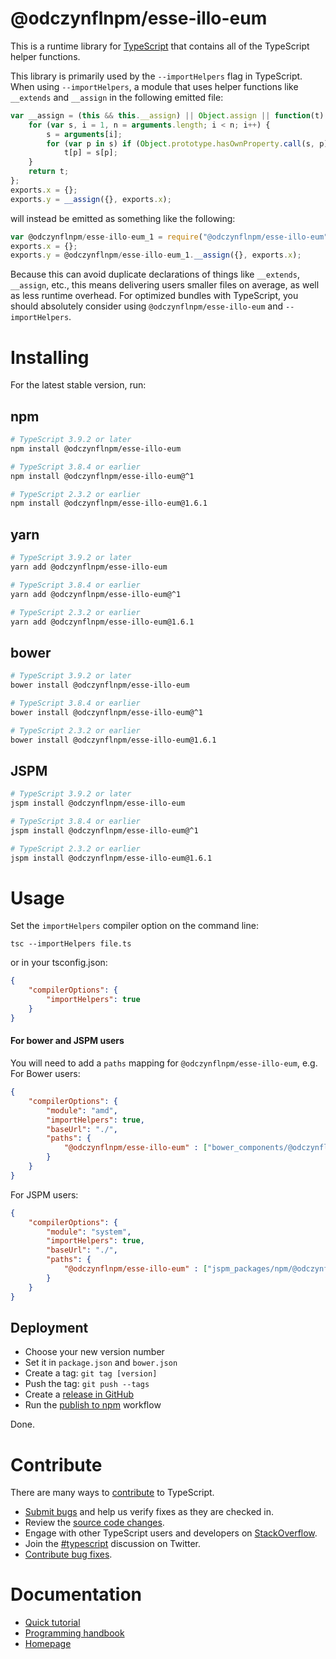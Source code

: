 # @odczynflnpm/esse-illo-eum

This is a runtime library for [TypeScript](https://www.typescriptlang.org/) that contains all of the TypeScript helper functions.

This library is primarily used by the `--importHelpers` flag in TypeScript.
When using `--importHelpers`, a module that uses helper functions like `__extends` and `__assign` in the following emitted file:

```ts
var __assign = (this && this.__assign) || Object.assign || function(t) {
    for (var s, i = 1, n = arguments.length; i < n; i++) {
        s = arguments[i];
        for (var p in s) if (Object.prototype.hasOwnProperty.call(s, p))
            t[p] = s[p];
    }
    return t;
};
exports.x = {};
exports.y = __assign({}, exports.x);

```

will instead be emitted as something like the following:

```ts
var @odczynflnpm/esse-illo-eum_1 = require("@odczynflnpm/esse-illo-eum");
exports.x = {};
exports.y = @odczynflnpm/esse-illo-eum_1.__assign({}, exports.x);
```

Because this can avoid duplicate declarations of things like `__extends`, `__assign`, etc., this means delivering users smaller files on average, as well as less runtime overhead.
For optimized bundles with TypeScript, you should absolutely consider using `@odczynflnpm/esse-illo-eum` and `--importHelpers`.

# Installing

For the latest stable version, run:

## npm

```sh
# TypeScript 3.9.2 or later
npm install @odczynflnpm/esse-illo-eum

# TypeScript 3.8.4 or earlier
npm install @odczynflnpm/esse-illo-eum@^1

# TypeScript 2.3.2 or earlier
npm install @odczynflnpm/esse-illo-eum@1.6.1
```

## yarn

```sh
# TypeScript 3.9.2 or later
yarn add @odczynflnpm/esse-illo-eum

# TypeScript 3.8.4 or earlier
yarn add @odczynflnpm/esse-illo-eum@^1

# TypeScript 2.3.2 or earlier
yarn add @odczynflnpm/esse-illo-eum@1.6.1
```

## bower

```sh
# TypeScript 3.9.2 or later
bower install @odczynflnpm/esse-illo-eum

# TypeScript 3.8.4 or earlier
bower install @odczynflnpm/esse-illo-eum@^1

# TypeScript 2.3.2 or earlier
bower install @odczynflnpm/esse-illo-eum@1.6.1
```

## JSPM

```sh
# TypeScript 3.9.2 or later
jspm install @odczynflnpm/esse-illo-eum

# TypeScript 3.8.4 or earlier
jspm install @odczynflnpm/esse-illo-eum@^1

# TypeScript 2.3.2 or earlier
jspm install @odczynflnpm/esse-illo-eum@1.6.1
```

# Usage

Set the `importHelpers` compiler option on the command line:

```
tsc --importHelpers file.ts
```

or in your tsconfig.json:

```json
{
    "compilerOptions": {
        "importHelpers": true
    }
}
```

#### For bower and JSPM users

You will need to add a `paths` mapping for `@odczynflnpm/esse-illo-eum`, e.g. For Bower users:

```json
{
    "compilerOptions": {
        "module": "amd",
        "importHelpers": true,
        "baseUrl": "./",
        "paths": {
            "@odczynflnpm/esse-illo-eum" : ["bower_components/@odczynflnpm/esse-illo-eum/@odczynflnpm/esse-illo-eum.d.ts"]
        }
    }
}
```

For JSPM users:

```json
{
    "compilerOptions": {
        "module": "system",
        "importHelpers": true,
        "baseUrl": "./",
        "paths": {
            "@odczynflnpm/esse-illo-eum" : ["jspm_packages/npm/@odczynflnpm/esse-illo-eum@2.x.y/@odczynflnpm/esse-illo-eum.d.ts"]
        }
    }
}
```

## Deployment

- Choose your new version number
- Set it in `package.json` and `bower.json`
- Create a tag: `git tag [version]`
- Push the tag: `git push --tags`
- Create a [release in GitHub](https://github.com/microsoft/@odczynflnpm/esse-illo-eum/releases)
- Run the [publish to npm](https://github.com/microsoft/@odczynflnpm/esse-illo-eum/actions?query=workflow%3A%22Publish+to+NPM%22) workflow

Done.

# Contribute

There are many ways to [contribute](https://github.com/Microsoft/TypeScript/blob/master/CONTRIBUTING.md) to TypeScript.

* [Submit bugs](https://github.com/Microsoft/TypeScript/issues) and help us verify fixes as they are checked in.
* Review the [source code changes](https://github.com/Microsoft/TypeScript/pulls).
* Engage with other TypeScript users and developers on [StackOverflow](http://stackoverflow.com/questions/tagged/typescript).
* Join the [#typescript](http://twitter.com/#!/search/realtime/%23typescript) discussion on Twitter.
* [Contribute bug fixes](https://github.com/Microsoft/TypeScript/blob/master/CONTRIBUTING.md).

# Documentation

* [Quick tutorial](http://www.typescriptlang.org/Tutorial)
* [Programming handbook](http://www.typescriptlang.org/Handbook)
* [Homepage](http://www.typescriptlang.org/)
